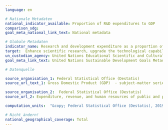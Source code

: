 ```yaml
---
language: en

# Nationale Metadaten
national_indicator_available: Proportion of R&D expenditures to GDP
comparison_sdg:
goal_meta_national_link_text: National metadata

# Globale Metadaten
indicator_name: Research and development expenditure as a proportion of GDP
target:  Enhance scientific research, upgrade the technological capabilities of industrial sectors in all countries, in particular developing countries, including, by 2030, encouraging innovation and substantially increasing the number of research and development workers per 1 million people and public and private research and development spending
un_custodian_agency: United Nations Educational Scientific and Cultural Organization (UNESCO)
goal_meta_link_text: United Nations Sustainable Development Goals Metadata

# Datenquelle

source_organisation_1: Federal Statistical Office (Destatis)
source_url_text_1: Gross Domestic Product (GDP)  - subject-matter series 18, series 1.4 - 2017 (Only available in German)

source_organisation_2:  Federal Statistical Office (Destatis)
source_url_2: Expenditure, revenue, and human resources of public and publically funded institutions for science, research and development  - subject-matter series 14, series 3.6 - 2016 (Only available in German)

computation_units:  "&copy; Federal Statistical Office (Destatis), 2019"

# Nicht ändern!
national_geographical_coverage: Total
---
```

